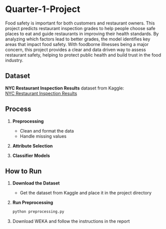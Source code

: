 # Quarter-1-Project

Food safety is important for both customers and restaurant owners. This project predicts restaurant inspection grades to help people choose safe places to eat and guide restaurants in improving their health standards. By analyzing which factors lead to better grades, the model identifies key areas that impact food safety. With foodborne illnesses being a major concern, this project provides a clear and data driven way to assess restaurant safety, helping to protect public health and build trust in the food industry.

## Dataset  
**NYC Restaurant Inspection Results** dataset from Kaggle:  
[NYC Restaurant Inspection Results](https://www.kaggle.com/datasets)  

## Process  
1. **Preprocessing**  
   - Clean and format the data  
   - Handle missing values  

2. **Attribute Selection**  

3. **Classifier Models**  

## How to Run  
1. **Download the Dataset**  
   - Get the dataset from Kaggle and place it in the project directory  

2. **Run Preprocessing**  
   ```bash
   python preprocessing.py
   ```
3. Download WEKA and follow the instructions in the report
